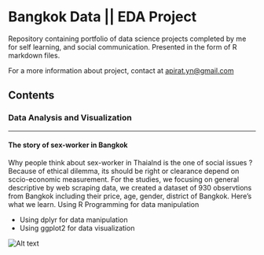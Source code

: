# Bangkok Data || EDA Project

Repository containing portfolio of data science projects completed by me for self learning, and social communication. 
Presented in the form of R markdown files.

For a more information about project, contact at apirat.yn@gmail.com

## Contents
### Data Analysis and Visualization
___
#### The story of sex-worker in Bangkok

Why people think about sex-worker in Thaialnd is the one of social issues ? Because of ethical dilemma, its should be right or clearance depend on sccio-economic measurement.
For the studies, we focusing on general descriptive by web scraping data, we created a dataset of 930 observtions from Bangkok including their price, age, gender, district of Bangkok. Here’s what we learn. Using R Programming for data manipulation
* Using dplyr for data manipulation 
* Using ggplot2 for data visualization

![Alt text](https://github.com/MustangCat/My_Portfolio_Data-visulization/blob/dfaad27f8a693758a1eeeeff85ea4ecd1a13ed8c/plot_zoom.png "Logo Title Text 1")

